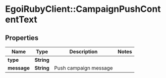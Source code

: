 # EgoiRubyClient::CampaignPushContentText

## Properties
Name | Type | Description | Notes
------------ | ------------- | ------------- | -------------
**type** | **String** |  | 
**message** | **String** | Push campaign message | 


